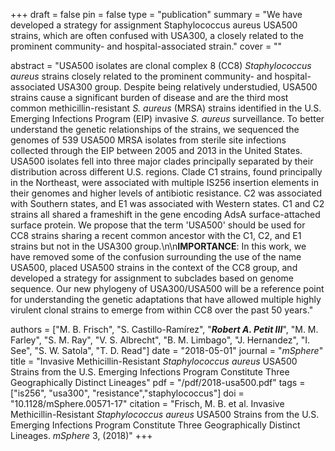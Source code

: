 +++
draft = false
pin = false
type = "publication"
summary = "We have developed a strategy for assignment Staphylococcus aureus USA500 strains, which are often confused with USA300, a closely related to the prominent community- and hospital-associated strain."
cover = ""

abstract = "USA500 isolates are clonal complex 8 (CC8) *Staphylococcus aureus* strains closely related to the prominent community- and hospital-associated USA300 group. Despite being relatively understudied, USA500 strains cause a significant burden of disease and are the third most common methicillin-resistant *S. aureus* (MRSA) strains identified in the U.S. Emerging Infections Program (EIP) invasive *S. aureus* surveillance. To better understand the genetic relationships of the strains, we sequenced the genomes of 539 USA500 MRSA isolates from sterile site infections collected through the EIP between 2005 and 2013 in the United States. USA500 isolates fell into three major clades principally separated by their distribution across different U.S. regions. Clade C1 strains, found principally in the Northeast, were associated with multiple IS256 insertion elements in their genomes and higher levels of antibiotic resistance. C2 was associated with Southern states, and E1 was associated with Western states. C1 and C2 strains all shared a frameshift in the gene encoding AdsA surface-attached surface protein. We propose that the term 'USA500' should be used for CC8 strains sharing a recent common ancestor with the C1, C2, and E1 strains but not in the USA300 group.\\n\\n**IMPORTANCE**: In this work, we have removed some of the confusion surrounding the use of the name USA500, placed USA500 strains in the context of the CC8 group, and developed a strategy for assignment to subclades based on genome sequence. Our new phylogeny of USA300/USA500 will be a reference point for understanding the genetic adaptations that have allowed multiple highly virulent clonal strains to emerge from within CC8 over the past 50 years."

authors = ["M. B. Frisch", "S. Castillo-Ramı́rez", "***Robert A. Petit III***", "M. M. Farley", "S. M. Ray", "V. S. Albrecht", "B. M. Limbago", "J. Hernandez", "I. See", "S. W. Satola", "T. D. Read"]
date = "2018-05-01"
journal = "*mSphere*"
title = "Invasive Methicillin-Resistant *Staphylococcus aureus* USA500 Strains from the U.S. Emerging Infections Program Constitute Three Geographically Distinct Lineages"
pdf = "/pdf/2018-usa500.pdf"
tags =  ["is256", "usa300", "resistance","staphylococcus"]
doi = "10.1128/mSphere.00571-17"
citation = "Frisch, M. B. et al. Invasive Methicillin-Resistant *Staphylococcus aureus* USA500 Strains from the U.S. Emerging Infections Program Constitute Three Geographically Distinct Lineages. *mSphere* 3, (2018)"
+++
